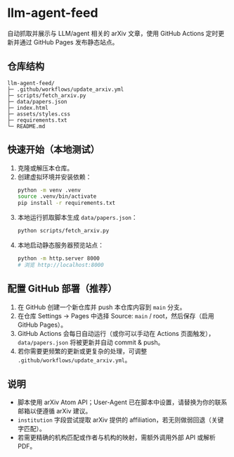 # llm-agent-feed

自动抓取并展示与 LLM/agent 相关的 arXiv 文章，使用 GitHub Actions 定时更新并通过 GitHub Pages 发布静态站点。

## 仓库结构
```
llm-agent-feed/
├─ .github/workflows/update_arxiv.yml
├─ scripts/fetch_arxiv.py
├─ data/papers.json
├─ index.html
├─ assets/styles.css
├─ requirements.txt
└─ README.md
```

## 快速开始（本地测试）
1. 克隆或解压本仓库。
2. 创建虚拟环境并安装依赖：
   ```bash
   python -m venv .venv
   source .venv/bin/activate
   pip install -r requirements.txt
   ```
3. 本地运行抓取脚本生成 `data/papers.json`：
   ```bash
   python scripts/fetch_arxiv.py
   ```
4. 本地启动静态服务器预览站点：
   ```bash
   python -m http.server 8000
   # 浏览 http://localhost:8000
   ```

## 配置 GitHub 部署（推荐）
1. 在 GitHub 创建一个新仓库并 push 本仓库内容到 `main` 分支。
2. 在仓库 Settings -> Pages 中选择 Source: `main` / root，然后保存（启用 GitHub Pages）。
3. GitHub Actions 会每日自动运行（或你可以手动在 Actions 页面触发），`data/papers.json` 将被更新并自动 commit & push。
4. 若你需要更频繁的更新或更复杂的处理，可调整 `.github/workflows/update_arxiv.yml`。

## 说明
- 脚本使用 arXiv Atom API；User-Agent 已在脚本中设置，请替换为你的联系邮箱以便遵循 arXiv 建议。
- `institution` 字段尝试提取 arXiv 提供的 affiliation，若无则做弱回退（关键字匹配）。
- 若需更精确的机构匹配或作者与机构的映射，需额外调用外部 API 或解析 PDF。

